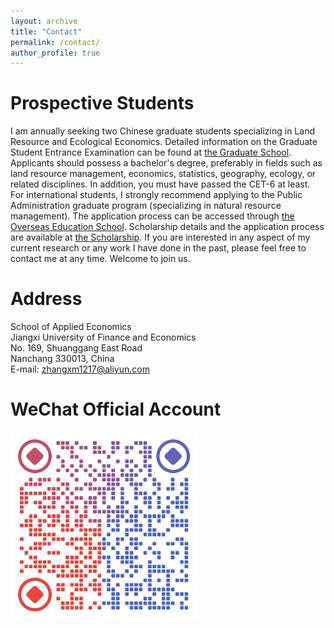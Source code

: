 ```yaml
---
layout: archive
title: "Contact"
permalink: /contact/
author_profile: true
---
```

# Prospective Students

I am annually seeking two Chinese graduate students specializing in Land Resource and Ecological Economics. Detailed information on the Graduate Student Entrance Examination can be found at [the Graduate School](http://grs.jxufe.edu.cn/news-show-3785.html). Applicants should possess a bachelor's degree, preferably in fields such as land resource management, economics, statistics, geography, ecology, or related disciplines. In addition, you must have passed the CET-6 at least. For international students, I strongly recommend applying to the Public Administration graduate program (specializing in natural resource management). The application process can be accessed through [the Overseas Education School](http://oesenglish.jxufe.edu.cn/). Scholarship details and the application process are available at [the Scholarship](http://oes.jxufe.edu.cn/news-list-jiangsxuehjinx.html). If you are interested in any aspect of my current research or any work I have done in the past, please feel free to contact me at any time. Welcome to join us.

# Address

School of Applied Economics  
Jiangxi University of Finance and Economics  
No. 169, Shuanggang East Road  
Nanchang 330013, China  
E-mail: zhangxm1217@aliyun.com

# WeChat Official Account

<img src='/images/gallery/WeChat-1.png'> 
